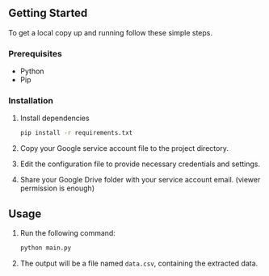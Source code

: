 ## Getting Started

To get a local copy up and running follow these simple steps.

### Prerequisites

- Python
- Pip

### Installation

1. Install dependencies
   ```sh
   pip install -r requirements.txt
   ```

2. Copy your Google service account file to the project directory.

3. Edit the configuration file to provide necessary credentials and settings.

4. Share your Google Drive folder with your service account email. (viewer permission is enough)

## Usage

1. Run the following command:
   ```sh
   python main.py
   ```

2. The output will be a file named `data.csv`, containing the extracted data.
